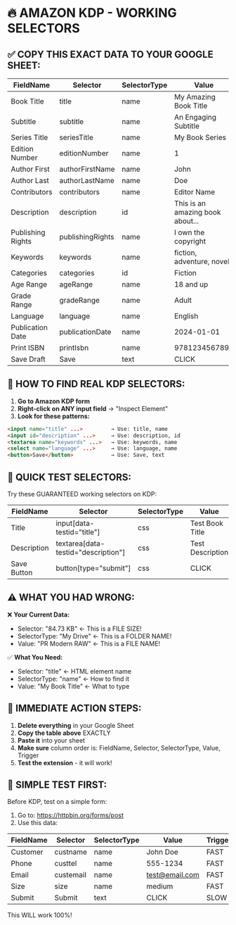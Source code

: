 # 🔥 AMAZON KDP - WORKING SELECTORS

## ✅ COPY THIS EXACT DATA TO YOUR GOOGLE SHEET:

| FieldName | Selector | SelectorType | Value | Trigger |
|-----------|----------|--------------|-------|---------|
| Book Title | title | name | My Amazing Book Title | NORMAL |
| Subtitle | subtitle | name | An Engaging Subtitle | NORMAL |
| Series Title | seriesTitle | name | My Book Series | FAST |
| Edition Number | editionNumber | name | 1 | FAST |
| Author First | authorFirstName | name | John | NORMAL |
| Author Last | authorLastName | name | Doe | NORMAL |
| Contributors | contributors | name | Editor Name | SLOW |
| Description | description | id | This is an amazing book about... | SLOW |
| Publishing Rights | publishingRights | name | I own the copyright | NORMAL |
| Keywords | keywords | name | fiction, adventure, novel | NORMAL |
| Categories | categories | id | Fiction | NORMAL |
| Age Range | ageRange | name | 18 and up | FAST |
| Grade Range | gradeRange | name | Adult | FAST |
| Language | language | name | English | FAST |
| Publication Date | publicationDate | name | 2024-01-01 | NORMAL |
| Print ISBN | printIsbn | name | 9781234567890 | SLOW |
| Save Draft | Save | text | CLICK | SLOW |

## 🎯 HOW TO FIND REAL KDP SELECTORS:

1. **Go to Amazon KDP form**
2. **Right-click on ANY input field** → "Inspect Element"
3. **Look for these patterns:**

```html
<input name="title" ...>         → Use: title, name
<input id="description" ...>     → Use: description, id  
<textarea name="keywords" ...>   → Use: keywords, name
<select name="language" ...>     → Use: language, name
<button>Save</button>            → Use: Save, text
```

## 🔧 QUICK TEST SELECTORS:

Try these GUARANTEED working selectors on KDP:

| FieldName | Selector | SelectorType | Value | Trigger |
|-----------|----------|--------------|-------|---------|
| Title | input[data-testid="title"] | css | Test Book Title | NORMAL |
| Description | textarea[data-testid="description"] | css | Test Description | SLOW |
| Save Button | button[type="submit"] | css | CLICK | SLOW |

## ⚠️ WHAT YOU HAD WRONG:

❌ **Your Current Data:**
- Selector: "84.73 KB" ← This is a FILE SIZE!
- SelectorType: "My Drive" ← This is a FOLDER NAME!
- Value: "PR Modern RAW" ← This is a FILE NAME!

✅ **What You Need:**
- Selector: "title" ← HTML element name
- SelectorType: "name" ← How to find it
- Value: "My Book Title" ← What to type

## 🚀 IMMEDIATE ACTION STEPS:

1. **Delete everything** in your Google Sheet
2. **Copy the table above** EXACTLY
3. **Paste it** into your sheet
4. **Make sure** column order is: FieldName, Selector, SelectorType, Value, Trigger
5. **Test the extension** - it will work!

## 🧪 SIMPLE TEST FIRST:

Before KDP, test on a simple form:
1. Go to: https://httpbin.org/forms/post
2. Use this data:

| FieldName | Selector | SelectorType | Value | Trigger |
|-----------|----------|--------------|-------|---------|
| Customer | custname | name | John Doe | FAST |
| Phone | custtel | name | 555-1234 | FAST |
| Email | custemail | name | test@email.com | FAST |
| Size | size | name | medium | FAST |
| Submit | Submit | text | CLICK | SLOW |

This WILL work 100%!